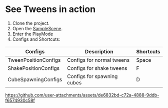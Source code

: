 # See Tweens in action

1. Clone the project.
2. Open the [SampleScene](../../Scenes/SampleScene.unity).
3. Enter the PlayMode
4. Configs and Shortcuts:

| Configs | Description | Shortcuts |
| --- | --- | --- |
| TweenPositionConfigs | Configs for normal tweens | Space |
| ShakePositionConfigs | Configs for shake tweens | F |
| CubeSpawningConfigs | Configs for spawning cubes | D |

https://github.com/user-attachments/assets/de6832bd-c72a-4888-9ddb-f6574930c58f
